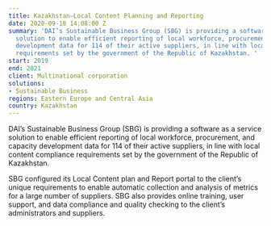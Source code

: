 ```yaml
---
title: Kazakhstan—Local Content Planning and Reporting
date: 2020-09-18 14:08:00 Z
summary: 'DAI’s Sustainable Business Group (SBG) is providing a software as a service
  solution to enable efficient reporting of local workforce, procurement, and capacity
  development data for 114 of their active suppliers, in line with local content compliance
  requirements set by the government of the Republic of Kazakhstan. '
start: 2019
end: 2021
client: Multinational corporation
solutions:
- Sustainable Business
regions: Eastern Europe and Central Asia
country: Kazakhstan
---
```


DAI’s Sustainable Business Group (SBG) is providing a software as a service solution to enable efficient reporting of local workforce, procurement, and capacity development data for 114 of their active suppliers, in line with local content compliance requirements set by the government of the Republic of Kazakhstan.

SBG configured its Local Content plan and Report portal to the client’s unique requirements to enable automatic collection and analysis of metrics for a large number of suppliers. SBG also provides online training, user support, and data compliance and quality checking to the client’s administrators and suppliers. 
